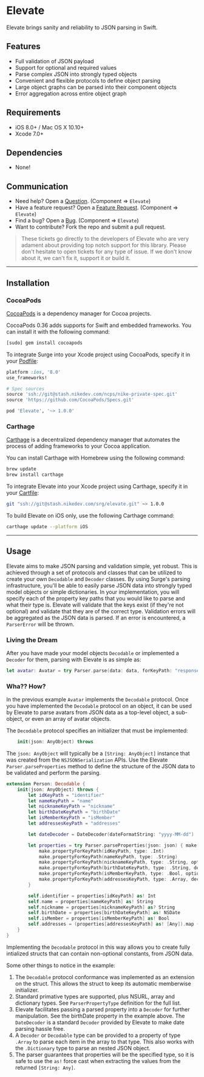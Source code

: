 # Elevate

Elevate brings sanity and reliability to JSON parsing in Swift.

## Features

- Full validation of JSON payload
- Support for optional and required values
- Parse complex JSON into strongly typed objects
- Convenient and flexible protocols to define object parsing
- Large object graphs can be parsed into their component objects
- Error aggregation across entire object graph

## Requirements

- iOS 8.0+ / Mac OS X 10.10+
- Xcode 7.0+

## Dependencies

* None!

## Communication

- Need help? Open a [Question](https://jira.nike.com/browse/bmd). (Component => `Elevate`)
- Have a feature request? Open a [Feature Request](https://jira.nike.com/browse/bmd). (Component => `Elevate`)
- Find a bug? Open a [Bug](https://jira.nike.com/browse/bmd). (Component => `Elevate`)
- Want to contribute? Fork the repo and submit a pull request.

> These tickets go directly to the developers of Elevate who are very adament about providing top notch support for this library. Please don't hesitate to open tickets for any type of issue. If we don't know about it, we can't fix it, support it or build it.

---

## Installation

### CocoaPods

[CocoaPods](http://cocoapods.org/) is a dependency manager for Cocoa projects.

CocoaPods 0.36 adds supports for Swift and embedded frameworks. You can install it with the following command:

```bash
[sudo] gem install cocoapods
```

To integrate Surge into your Xcode project using CocoaPods, specify it in your [Podfile](http://guides.cocoapods.org/using/the-podfile.html):

```ruby
platform :ios, '8.0'
use_frameworks!

# Spec sources
source 'ssh://git@stash.nikedev.com/ncps/nike-private-spec.git'
source 'https://github.com/CocoaPods/Specs.git'

pod 'Elevate', '~> 1.0.0'
```

### Carthage

[Carthage](https://github.com/Carthage/Carthage) is a decentralized dependency manager that automates the process of adding frameworks to your Cocoa application.

You can install Carthage with Homebrew using the following command:

```bash
brew update
brew install carthage
```

To integrate Elevate into your Xcode project using Carthage, specify it in your [Cartfile](https://github.com/Carthage/Carthage/blob/master/Documentation/Artifacts.md#cartfile):

```bash
git "ssh://git@stash.nikedev.com/srg/elevate.git" ~> 1.0.0
```

To build Elevate on iOS only, use the following Carthage command:

```bash
carthage update --platform iOS
```

---

## Usage

Elevate aims to make JSON parsing and validation simple, yet robust. This is achieved through a set of protocols and classes that can be utilized to create your own `Decodable` and `Decoder` classes. By using Surge's parsing infrastructure, you'll be able to easily parse JSON data into strongly typed model objects or simple dictionaries. In your implementation, you will specify each of the property key paths that you would like to parse and what their type is. Elevate will validate that the keys exist (if they're not optional) and validate that they are of the correct type. Validation errors will be aggregated as the JSON data is parsed. If an error is encountered, a `ParserError` will be thrown.

### Living the Dream

After you have made your model objects `Decodable` or implemented a `Decoder` for them, parsing with Elevate is as simple as:

```swift
let avatar: Avatar = try Parser.parse(data: data, forKeyPath: "response.avatar")
```

### Wha?? How?

In the previous example `Avatar` implements the `Decodable` protocol. Once you have implemented the `Decodable` protocol on an object, it can be used by Elevate to parse avatars from JSON data as a top-level object, a sub-object, or even an array of avatar objects.
  
The `Decodable` protocol specifies an initializer that must be implemented:

```swift
    init(json: AnyObject) throws
```

The `json: AnyObject` will typically be a `[String: AnyObject]` instance that was created from the `NSJSONSerialization` APIs. Use the Elevate `Parser.parseProperties` method to define the structure of the JSON data to be validated and perform the parsing.

```swift
extension Person: Decodable {
    init(json: AnyObject) throws {
        let idKeyPath = "identifier"
        let nameKeyPath = "name"
        let nicknameKeyPath = "nickname"
        let birthDateKeyPath = "birthDate"
        let isMemberKeyPath = "isMember"
        let addressesKeyPath = "addresses"

        let dateDecoder = DateDecoder(dateFormatString: "yyyy-MM-dd")

        let properties = try Parser.parseProperties(json: json) { make in
            make.propertyForKeyPath(idKeyPath, type: .Int)
            make.propertyForKeyPath(nameKeyPath, type: .String)
            make.propertyForKeyPath(nicknameKeyPath, type: .String, optional: true)
            make.propertyForKeyPath(birthDateKeyPath, type: .String, decoder: dateDecoder)
            make.propertyForKeyPath(isMemberKeyPath, type: .Bool, optional: true)
            make.propertyForKeyPath(addressesKeyPath, type: .Array, decodedToType: Address.self)
        }

        self.identifier = properties[idKeyPath] as! Int
        self.name = properties[nameKeyPath] as! String
        self.nickname = properties[nicknameKeyPath] as? String
        self.birthDate = properties[birthDateKeyPath] as! NSDate
        self.isMember = properties[isMemberKeyPath] as! Bool
        self.addresses = (properties[addressesKeyPath] as! [Any]).map { $0 as! Address) }
    }
}
```

Implementing the `Decodable` protocol in this way allows you to create fully intialized structs that can contain non-optional constants, from JSON data.
  
Some other things to notice in the example: 

1. The `Decodable` protocol conformance was implemented as an extension on the struct. This allows the struct to keep its automatic memberwise initializer.
2. Standard primative types are supported, plus NSURL, array and dictionary types. See `ParserPropertyType` definition for the full list.
3. Elevate facilitates passing a parsed property into a `Decoder` for further manipulation. See the birthDate property in the example above. The `DateDecoder` is a standard `Decoder` provided by Elevate to make date parsing hassle free.
4. A `Decoder` or `Decodable` type can be provided to a property of type `.Array` to parse each item in the array to that type. This also works with the `.Dictionary` type to parse an nested JSON object.
5. The parser guarantees that properties will be the specified type, so it is safe to use the `as!` force cast when extracting the values from the returned `[String: Any]`.
